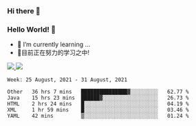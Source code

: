 ### Hi there 👋
### Hello World! 🙌

- 🌱 I’m currently learning ...
- 📖目前正在努力的学习之中!

<a href="https://github.com/anuraghazra/github-readme-stats">
  <img src="https://github-readme-stats.vercel.app/api?username=keyboardWithDream&show_icons=true&repo=github-readme-stats" />
</a>
<a href="https://github.com/anuraghazra/convoychat">
  <img src="https://github-readme-stats.vercel.app/api/top-langs/?username=keyboardWithDream&layout=compact&repo=convoychat" />
</a>



<!--START_SECTION:waka-->
```text
Week: 25 August, 2021 - 31 August, 2021

Other   36 hrs 7 mins   ███████████████▓░░░░░░░░░   62.77 % 
Java    15 hrs 23 mins  ██████▓░░░░░░░░░░░░░░░░░░   26.73 % 
HTML    2 hrs 24 mins   █░░░░░░░░░░░░░░░░░░░░░░░░   04.19 % 
XML     1 hr 59 mins    █░░░░░░░░░░░░░░░░░░░░░░░░   03.46 % 
YAML    42 mins         ▒░░░░░░░░░░░░░░░░░░░░░░░░   01.24 % 
```
<!--END_SECTION:waka-->
